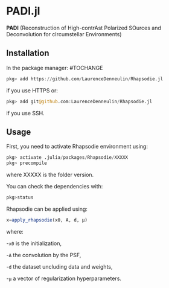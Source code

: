 # PADI.jl
**PADI** (Reconstruction of High-contrAst Polarized SOurces and Deconvolution for cIrcumstellar Environments)


## Installation

In the package manager:
#TOCHANGE
```julia
pkg> add https://github.com/LaurenceDenneulin/Rhapsodie.jl
```
if you use HTTPS or:

```julia
pkg> add git@github.com:LaurenceDenneulin/Rhapsodie.jl
```
if you use SSH.

## Usage

First, you need to activate Rhapsodie environment using:
```julia
pkg> activate .julia/packages/Rhapsodie/XXXXX
pkg> precompile
```
where XXXXX is the folder version.

You can check the dependencies with:

```julia
pkg>status
```
Rhapsodie can be applied using:

```julia
x=apply_rhapsodie(x0, A, d, μ)
```

where:

-`x0` is the initialization,

-`A` the convolution by the PSF,

-`d` the dataset uncluding data and weights,

-`μ` a vector of regularization hyperparameters.
